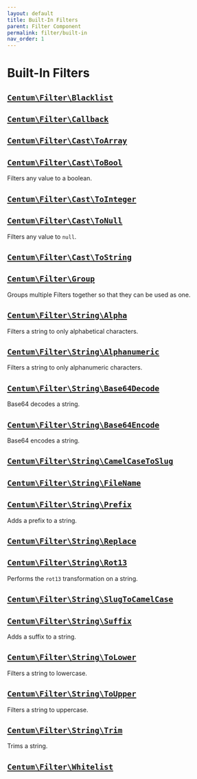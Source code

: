 ```yaml
---
layout: default
title: Built-In Filters
parent: Filter Component
permalink: filter/built-in
nav_order: 1
---
```




# Built-In Filters



## [`Centum\Filter\Blacklist`](https://github.com/SidRoberts/centum/blob/main/src/Filter/Blacklist.php)



## [`Centum\Filter\Callback`](https://github.com/SidRoberts/centum/blob/main/src/Filter/Callback.php)



## [`Centum\Filter\Cast\ToArray`](https://github.com/SidRoberts/centum/blob/main/src/Filter/Cast/ToArray.php)



## [`Centum\Filter\Cast\ToBool`](https://github.com/SidRoberts/centum/blob/main/src/Filter/Cast/ToBool.php)

Filters any value to a boolean.



## [`Centum\Filter\Cast\ToInteger`](https://github.com/SidRoberts/centum/blob/main/src/Filter/Cast/ToInteger.php)



## [`Centum\Filter\Cast\ToNull`](https://github.com/SidRoberts/centum/blob/main/src/Filter/Cast/ToNull.php)

Filters any value to `null`.



## [`Centum\Filter\Cast\ToString`](https://github.com/SidRoberts/centum/blob/main/src/Filter/Cast/ToString.php)



## [`Centum\Filter\Group`](https://github.com/SidRoberts/centum/blob/main/src/Filter/Group.php)

Groups multiple Filters together so that they can be used as one.



## [`Centum\Filter\String\Alpha`](https://github.com/SidRoberts/centum/blob/main/src/Filter/String/Alpha.php)

Filters a string to only alphabetical characters.



## [`Centum\Filter\String\Alphanumeric`](https://github.com/SidRoberts/centum/blob/main/src/Filter/String/Alphanumeric.php)

Filters a string to only alphanumeric characters.



## [`Centum\Filter\String\Base64Decode`](https://github.com/SidRoberts/centum/blob/main/src/Filter/String/Base64Decode.php)

Base64 decodes a string.



## [`Centum\Filter\String\Base64Encode`](https://github.com/SidRoberts/centum/blob/main/src/Filter/String/Base64Encode.php)

Base64 encodes a string.



## [`Centum\Filter\String\CamelCaseToSlug`](https://github.com/SidRoberts/centum/blob/main/src/Filter/String/CamelCaseToSlug.php)



## [`Centum\Filter\String\FileName`](https://github.com/SidRoberts/centum/blob/main/src/Filter/String/FileName.php)



## [`Centum\Filter\String\Prefix`](https://github.com/SidRoberts/centum/blob/main/src/Filter/String/Prefix.php)

Adds a prefix to a string.



## [`Centum\Filter\String\Replace`](https://github.com/SidRoberts/centum/blob/main/src/Filter/String/Replace.php)



## [`Centum\Filter\String\Rot13`](https://github.com/SidRoberts/centum/blob/main/src/Filter/String/Rot13.php)

Performs the `rot13` transformation on a string.



## [`Centum\Filter\String\SlugToCamelCase`](https://github.com/SidRoberts/centum/blob/main/src/Filter/String/SlugToCamelCase.php)



## [`Centum\Filter\String\Suffix`](https://github.com/SidRoberts/centum/blob/main/src/Filter/String/Suffix.php)

Adds a suffix to a string.



## [`Centum\Filter\String\ToLower`](https://github.com/SidRoberts/centum/blob/main/src/Filter/String/ToLower.php)

Filters a string to lowercase.



## [`Centum\Filter\String\ToUpper`](https://github.com/SidRoberts/centum/blob/main/src/Filter/String/ToUpper.php)

Filters a string to uppercase.



## [`Centum\Filter\String\Trim`](https://github.com/SidRoberts/centum/blob/main/src/Filter/String/Trim.php)

Trims a string.



## [`Centum\Filter\Whitelist`](https://github.com/SidRoberts/centum/blob/main/src/Filter/Whitelist.php)
